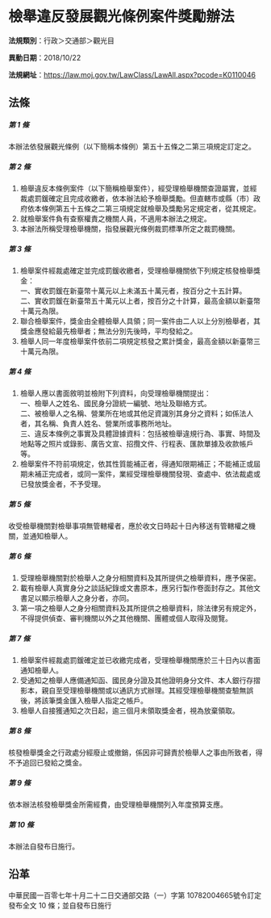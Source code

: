 # 檢舉違反發展觀光條例案件獎勵辦法


**法規類別**：行政＞交通部＞觀光目

**異動日期**：2018/10/22  

**法規網址**：https://law.moj.gov.tw/LawClass/LawAll.aspx?pcode=K0110046



## 法條
##### 第 1 條
本辦法依發展觀光條例（以下簡稱本條例）第五十五條之二第三項規定訂定之。

##### 第 2 條
1. 檢舉違反本條例案件（以下簡稱檢舉案件），經受理檢舉機關查證屬實，並經裁處罰鍰確定且完成收繳者，依本辦法給予檢舉獎勵。但直轄市或縣（市）政府依本條例第五十五條之二第三項規定就檢舉及獎勵另定規定者，從其規定。
1. 就檢舉案件負有查察權責之機關人員，不適用本辦法之規定。
1. 本辦法所稱受理檢舉機關，指發展觀光條例裁罰標準所定之裁罰機關。

##### 第 3 條
1. 檢舉案件經裁處確定並完成罰鍰收繳者，受理檢舉機關依下列規定核發檢舉獎金：  
一、實收罰鍰在新臺幣十萬元以上未滿五十萬元者，按百分之十五計算。  
二、實收罰鍰在新臺幣五十萬元以上者，按百分之十計算，最高金額以新臺幣十萬元為限。
1. 聯合檢舉案件，獎金由全體檢舉人具領；同一案件由二人以上分別檢舉者，其獎金應發給最先檢舉者；無法分別先後時，平均發給之。
1. 檢舉人同一年度檢舉案件依前二項規定核發之累計獎金，最高金額以新臺幣三十萬元為限。

##### 第 4 條
1. 檢舉人應以書面敘明並檢附下列資料，向受理檢舉機關提出：  
一、檢舉人之姓名、國民身分證統一編號、地址及聯絡方式。  
二、被檢舉人之名稱、營業所在地或其他足資識別其身分之資料；如係法人者，其名稱、負責人姓名、營業所或事務所地址。  
三、違反本條例之事實及具體證據資料：包括被檢舉違規行為、事實、時間及地點等之照片或錄影、廣告文宣、招攬文件、行程表、匯款單據及收款帳戶等。
1. 檢舉案件不符前項規定，依其性質能補正者，得通知限期補正；不能補正或屆期未補正完成者，或同一案件，業經受理檢舉機關發現、查處中、依法裁處或已發放獎金者，不予受理。

##### 第 5 條
收受檢舉機關對檢舉事項無管轄權者，應於收文日時起十日內移送有管轄權之機關，並通知檢舉人。

##### 第 6 條
1. 受理檢舉機關對於檢舉人之身分相關資料及其所提供之檢舉資料，應予保密。
1. 載有檢舉人真實身分之談話紀錄或文書原本，應另行製作卷面封存之。其他文書足以顯示檢舉人之身分者，亦同。
1. 第一項之檢舉人之身分相關資料及其所提供之檢舉資料，除法律另有規定外，不得提供偵查、審判機關以外之其他機關、團體或個人取得及閱覽。

##### 第 7 條
1. 檢舉案件經裁處罰鍰確定並已收繳完成者，受理檢舉機關應於三十日內以書面通知檢舉人。
1. 受通知之檢舉人應備通知函、國民身分證及其他證明身分文件、本人銀行存摺影本，親自至受理檢舉機關或以通訊方式辦理。其經受理檢舉機關查驗無誤後，將該筆獎金匯入檢舉人指定之帳戶。
1. 檢舉人自接獲通知之次日起，逾三個月未領取獎金者，視為放棄領取。

##### 第 8 條
核發檢舉獎金之行政處分經廢止或撤銷，係因非可歸責於檢舉人之事由所致者，得不予追回已發給之獎金。

##### 第 9 條
依本辦法核發檢舉獎金所需經費，由受理檢舉機關列入年度預算支應。

##### 第 10 條
本辦法自發布日施行。

## 沿革
中華民國一百零七年十月二十二日交通部交路（一）字第 10782004665號令訂定發布全文 10 條；並自發布日施行
